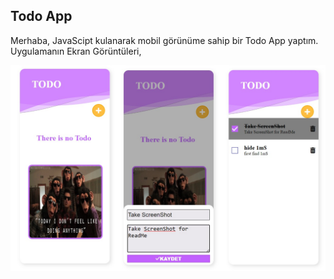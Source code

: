 ## Todo App
Merhaba, JavaScipt kulanarak mobil görünüme sahip bir Todo App yaptım. 
Uygulamanın Ekran Görüntüleri,

![arr index](/img/TodoAppScreenShots/TodoAppScreenShots.jpg)
